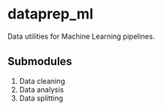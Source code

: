 # dataprep_ml
Data utilities for Machine Learning pipelines.


## Submodules

1. Data cleaning
2. Data analysis
3. Data splitting
